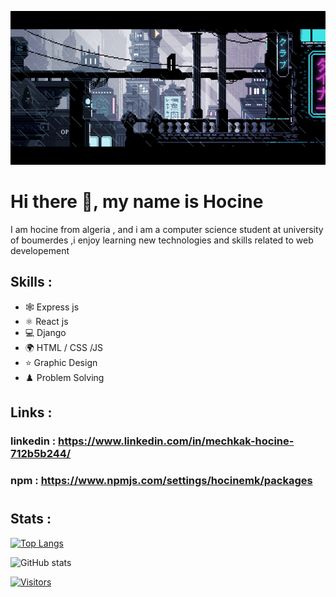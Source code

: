 ![I am GitHub Readme Generator's creator](https://raw.githubusercontent.com/hocineMK03/hocineMK03/main/banner.gif)

# Hi there 👋, my name is Hocine

I am hocine from algeria , and i am a computer science student at university of boumerdes ,i enjoy learning new technologies and skills related to web developement

## Skills : 
* 🕸️ Express js
* ⚛️ React js
* 💻 Django
* 🌍 HTML / CSS /JS
* ⭐ Graphic Design
* ♟️ Problem Solving

## Links :
### linkedin : https://www.linkedin.com/in/mechkak-hocine-712b5b244/
### npm : https://www.npmjs.com/settings/hocinemk/packages
#
## Stats :
[![Top Langs](https://github-readme-stats.vercel.app/api/top-langs/?username=hocineMK03)](https://github.com/anuraghazra/github-readme-stats)

![GitHub stats](https://github-readme-stats.vercel.app/api?username=hocineMK03&show_icons=true)  

[![Visitors](https://api.visitorbadge.io/api/visitors?path=hocienMK03&label=VISITORS&countColor=%23263759&style=flat)](https://visitorbadge.io/status?path=hocienMK03)


